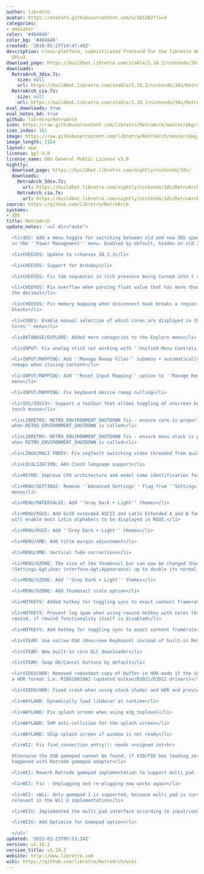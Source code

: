 ```yaml
---
author: libretro
avatar: https://avatars.githubusercontent.com/u/1812827?v=4
categories:
- emulator
color: '#484848'
color_bg: '#484848'
created: '2010-05-27T14:47:40Z'
description: Cross-platform, sophisticated frontend for the libretro API. Licensed
  GPLv3.
download_page: https://buildbot.libretro.com/stable/1.10.2/nintendo/3ds
downloads:
  RetroArch_3dsx.7z:
    size: null
    url: https://buildbot.libretro.com/stable/1.10.2/nintendo/3ds/RetroArch_3dsx.7z
  RetroArch_cia.7z:
    size: null
    url: https://buildbot.libretro.com/stable/1.10.2/nintendo/3ds/RetroArch_cia.7z
eval_downloads: true
eval_notes_md: true
github: libretro/RetroArch
icon: https://raw.githubusercontent.com/libretro/RetroArch/master/pkg/ctr/assets/default.png
icon_index: 161
image: https://raw.githubusercontent.com/libretro/RetroArch/master/pkg/ctr/assets/libretro_banner.png
image_length: 3154
layout: app
license: gpl-3.0
license_name: GNU General Public License v3.0
nightly:
  download_page: https://buildbot.libretro.com/nightly/nintendo/3ds/
  downloads:
    RetroArch_3dsx.7z:
      url: https://buildbot.libretro.com/nightly/nintendo/3ds/RetroArch_3dsx.7z
    RetroArch_cia.7x:
      url: https://buildbot.libretro.com/nightly/nintendo/3ds/RetroArch_cia.7z
source: https://github.com/libretro/RetroArch
systems:
- 3DS
title: RetroArch
update_notes: '<ul dir="auto">

  <li>3DS: Add a menu toggle for switching between old and new 3DS speeds, located
  in the ''Power Management'' menu. Enabled by default, hidden on old 3DS devices.</li>

  <li>CHEEVOS: Update to rcheevos 10.3.3</li>

  <li>CHEEVOS: Support for Arduboy</li>

  <li>CHEEVOS: Fix tab sequences in rich presence being turned into t character</li>

  <li>CHEEVOS: Fix overflow when parsing float value that has more than 9 digits after
  the decimal</li>

  <li>CHEEVOS: Fix memory mapping when disconnect mask breaks a region into multiple
  blocks</li>

  <li>CORES: Enable manual selection of which cores are displayed in the ''Standalone
  Cores'' menu</li>

  <li>DATABASE/EXPLORE: Added more categories to the Explore menu</li>

  <li>INPUT: Fix analog stick not working with ''Unified Menu Controls''</li>

  <li>INPUT/MAPPING: Add ''Manage Remap Files'' submenu + automatically save input
  remaps when closing content</li>

  <li>INPUT/MAPPING: Add ''Reset Input Mapping'' option to ''Manage Remap Files''
  menu</li>

  <li>INPUT/MAPPING: Fix keyboard device remap nulling</li>

  <li>IOS/IOS13+: Support a toolbar that allows toggling of onscreen keyboard and
  touch mouse</li>

  <li>LIBRETRO: RETRO_ENVIRONMENT_SHUTDOWN fix - ensure core is properly unloaded
  when RETRO_ENVIRONMENT_SHUTDOWN is called</li>

  <li>LIBRETRO: RETRO_ENVIRONMENT_SHUTDOWN fix - ensure menu stack is properly flushed
  when RETRO_ENVIRONMENT_SHUTDOWN is called</li>

  <li>LINUX/MALI FBDEV: Fix segfault switching video threaded from quickmenu</li>

  <li>LOCALIZATION: Add Czech language support</li>

  <li>MIYOO: Improve CPU architecture and model name identification for Miyoo</li>

  <li>MENU/SETTINGS: Remove ''Advanced Settings'' flag from ''Settings &gt; Core''
  menu</li>

  <li>MENU/MATERIALUI: Add ''Gray Dark + Light'' themes</li>

  <li>MENU/RGUI: Add 6x10 extended ASCII and Latin Extended A and B fonts.  These
  will enable most Latin alphabets to be displayed in RGUI.</li>

  <li>MENU/RGUI: Add ''Gray Dark + Light'' themes</li>

  <li>MENU/XMB: Add title margin adjustment</li>

  <li>MENU/XMB: Vertical fade corrections</li>

  <li>MENU/OZONE: The size of the thumbnail bar can now be changed though a new option
  (Settings-&gt;User interface-&gt;Appearance) up to double its normal size.</li>

  <li>MENU/OZONE: Add ''Gray Dark + Light'' themes</li>

  <li>MENU/OZONE: Add thumbnail scale option</li>

  <li>HOTKEYS: Added hotkey for toggling sync to exact content framerate</li>

  <li>HOTKEYS: Prevent log spam when using rewind hotkey with cores that don''t support
  rewind, if rewind functionality itself is disabled</li>

  <li>HOTKEYS: Add hotkey for toggling sync to exact content framerate</li>

  <li>STEAM: Use native OSK (Onscreen Keyboard) instead of built-in RetroArch version</li>

  <li>STEAM: New built-in core DLC downloader</li>

  <li>STEAM: Swap OK/Cancel buttons by default</li>

  <li>VIDEO/HDR: Removed redundant copy of buffer in HDR mode if the shader has already
  a HDR format i.e. R10G10B10A2 (updated Vulkan/D3D11/D3D12 drivers)</li>

  <li>VIDEO/HDR: Fixed crash when using stock shader and HDR and previous optimisation</li>

  <li>WAYLAND: Dynamically load libdecor at runtime</li>

  <li>WAYLAND: Fix splash screen when using xdg_toplevel</li>

  <li>WAYLAND: SHM anti-collision for the splash screen</li>

  <li>WAYLAND: Skip splash screen if window is not ready</li>

  <li>WII: Fix find_connection_entry(): needs unsigned int<br>

  Otherwise the USB gamepad cannot be found, if VID/PID has leading zero. This issue
  happened with Retrode gamepad adapter</li>

  <li>WII: Rework Retrode gamepad implementation to support multi_pad interface</li>

  <li>WII: Fix - Unplugging and re-plugging now works again</li>

  <li>WII: vWii- Only gamepad 1 is supported, because multi_pad is currently only
  relevant in the Wii U implementation</li>

  <li>WIIU: Implemented the multi_pad interface according to input/connect/connect_wiiugca.c</li>

  <li>WIIU: Add Optimize for Gamepad option</li>

  </ul>'
updated: '2022-03-23T05:53:24Z'
version: v1.10.2
version_title: v1.10.2
website: http://www.libretro.com
wiki: https://github.com/libretro/RetroArch/wiki
---
```

